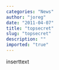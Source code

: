 ```yaml
---
categories: "News"
author: "joreg"
date: "2011-04-07"
title: "topsecret"
slug: "topsecret"
description: ""
imported: "true"
---
```



inserttext